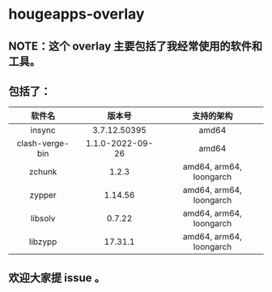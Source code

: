 # hougeapps-overlay

## NOTE：这个 overlay 主要包括了我经常使用的软件和工具。

## 包括了：

| 软件名 | 版本号 | 支持的架构 |
| :----: | :----: | :----: |
| insync | 3.7.12.50395 | amd64 |
| clash-verge-bin | 1.1.0-2022-09-26 | amd64 |
| zchunk | 1.2.3 | amd64, arm64, loongarch |
| zypper | 1.14.56 | amd64, arm64, loongarch |
| libsolv | 0.7.22 | amd64, arm64, loongarch |
| libzypp | 17.31.1 | amd64, arm64, loongarch |

## 欢迎大家提 issue 。
